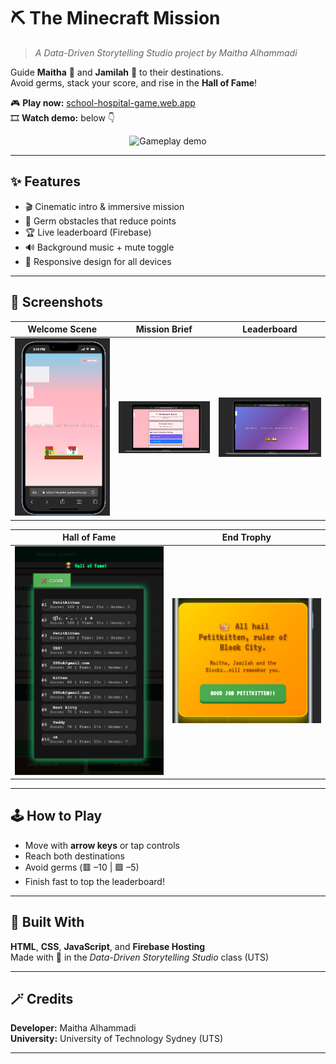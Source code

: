 # ⛏️ The Minecraft Mission
> *A Data-Driven Storytelling Studio project by Maitha Alhammadi*

Guide **Maitha** 🏫 and **Jamilah** 🏥 to their destinations.  
Avoid germs, stack your score, and rise in the **Hall of Fame**!

🎮 **Play now:** [school-hospital-game.web.app](https://school-hospital-game.web.app)  
🎞️ **Watch demo:** below 👇  

<p align="center">
  <img src="docs/media/gif.gif" width="700" alt="Gameplay demo">
</p>

---

## ✨ Features
- 🎬 Cinematic intro & immersive mission
- 🦠 Germ obstacles that reduce points
- 🏆 Live leaderboard (Firebase)
- 🔊 Background music + mute toggle
- 📱 Responsive design for all devices

---

## 📸 Screenshots
| Welcome Scene | Mission Brief | Leaderboard |
|:--:|:--:|:--:|
| <img src="docs/media/scene_welcome.png" width="250"> | <img src="docs/media/mission_brief.png" width="250"> | <img src="docs/media/leaderboard.png" width="250"> |

| Hall of Fame | End Trophy |
|:--:|:--:|
| <img src="docs/media/hall_of_fame.png" width="250"> | <img src="docs/media/end_trophy.png" width="250"> |

---

## 🕹️ How to Play
- Move with **arrow keys** or tap controls  
- Reach both destinations  
- Avoid germs (🟥 –10 | 🟩 –5)  
- Finish fast to top the leaderboard!

---

## 🚀 Built With
**HTML**, **CSS**, **JavaScript**, and **Firebase Hosting**  
Made with 💚 in the *Data-Driven Storytelling Studio* class (UTS)

---

## 🪄 Credits
**Developer:** Maitha Alhammadi  
**University:** University of Technology Sydney (UTS)

---
